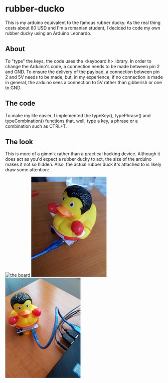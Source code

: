 # rubber-ducko

This is my arduino equivalent to the famous rubber ducky. As the real thing costs about 80 USD and I'm a romanian student, I decided to code my own rubber ducky using an Arduino Leonardo.

## About

To "type" the keys, the code uses the <keyboard.h> library. In order to change the Arduino's code, a connection needs to be made between pin 2 and GND. To ensure the delivery of the payload, a connection between pin 2 and 5V needs to be made, but, in my experience, if no connection is made in general, the arduino sees a connection to 5V rather than gibberish or one to GND.

## The code

To make my life easier, I implemented the typeKey(), typePhrase() and typeCombination() functions that, well, type a key, a phrase or a combination such as CTRL+T.

## The look

This is more of a gimmik rather than a practical hacking device. Although it does act as you'd expect a rubber ducky to act, the size of the arduino makes it not so hidden. Also, the actual rubber duck it's attached to is likely draw some attention:

<img src="https://github.com/mircea-mihail/rubber-ducko/blob/main/the-arduino.jpg" alt="the board" width="240"/> <img src="https://github.com/mircea-mihail/rubber-ducko/blob/main/the-final-ducko.jpg " alt="the duck" width="240"/>    <img src="https://github.com/mircea-mihail/rubber-ducko/blob/main/the-ducko-in-action.jpg" alt="the final product" width="240"/>
